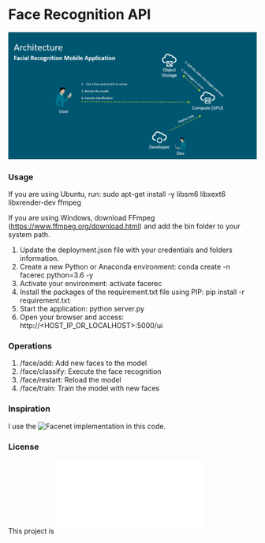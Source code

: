 # Face Recognition API

![Architecture](architecture.png)


### Usage

If you are using Ubuntu, run: sudo apt-get install -y libsm6 libxext6 libxrender-dev ffmpeg

If you are using Windows, download FFmpeg (https://www.ffmpeg.org/download.html) and add the bin folder to your system path.

1) Update the deployment.json file with your credentials and folders information.
2) Create a new Python or Anaconda environment: conda create -n facerec python=3.6 -y
3) Activate your environment: activate facerec
4) Install the packages of the requirement.txt file using PIP: pip install -r requirement.txt
5) Start the application: python server.py
6) Open your browser and access: http://<HOST_IP_OR_LOCALHOST>:5000/ui


### Operations

1) /face/add: Add new faces to the model
2) /face/classify: Execute the face recognition
3) /face/restart: Reload the model
4) /face/train: Train the model with new faces


### Inspiration

I use the ![Facenet](https://github.com/davidsandberg/facenet) implementation in this code.


### License

This project is ![MIT License](LICENSE.md)